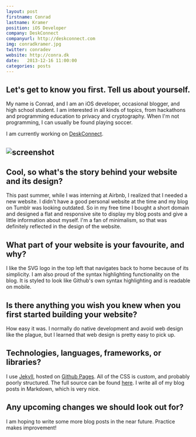```yaml
---
layout: post
firstname: Conrad
lastname: Kramer
position: iOS Developer
company: DeskConnect
companyurl: http://deskconnect.com
img: conradkramer.jpg
twitter: conradev
website: http://conra.dk
date:   2013-12-16 11:00:00
categories: posts
---
```


## Let's get to know you first. Tell us about yourself.

My name is Conrad, and I am an iOS developer, occasional blogger, and high school student. I am interested in all kinds of topics, from hackathons and programming education to privacy and cryptography. When I'm not programming, I can usually be found playing soccer.

I am currently working on [DeskConnect](http://deskconnect.com).

## ![screenshot](http://thedevelopment.co/images/screenshots/conradkramer.jpg)

## Cool, so what's the story behind your website and its design?

This past summer, while I was interning at Airbnb, I realized that I needed a new website. I didn't have a good personal website at the time and my blog on Tumblr was looking outdated. So in my free time I bought a short domain and designed a flat and responsive site to display my blog posts and give a little information about myself. I'm a fan of minimalism, so that was definitely reflected in the design of the website.

## What part of your website is your favourite, and why?

I like the SVG logo in the top left that navigates back to home because of its simplicity. I am also proud of the syntax highlighting functionality on the blog. It is styled to look like Github's own syntax highlighting and is readable on mobile.

## Is there anything you wish you knew when you first started building your website?

How easy it was. I normally do native development and avoid web design like the plague, but I learned that web design is pretty easy to pick up.

## Technologies, languages, frameworks, or libraries?

I use [Jekyll](http://jekyllrb.com), hosted on [Github Pages](http://pages.github.com). All of the CSS is custom, and probably poorly structured. The full source can be found [here](https://github.com/conradev/conradev.github.io). I write all of my blog posts in Markdown, which is very nice.

## Any upcoming changes we should look out for?

I am hoping to write some more blog posts in the near future. Practice makes improvement!